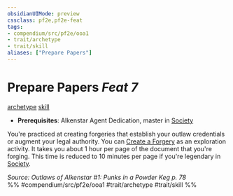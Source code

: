 ```yaml
---
obsidianUIMode: preview
cssclass: pf2e,pf2e-feat
tags:
- compendium/src/pf2e/ooa1
- trait/archetype
- trait/skill
aliases: ["Prepare Papers"]
---
```

# Prepare Papers  *Feat 7*  
[archetype](../../Rules/traits/archetype.md)  [skill](../../Rules/traits/skill.md)  

- **Prerequisites**: Alkenstar Agent Dedication, master in [Society](../skills.md#Society)

You're practiced at creating forgeries that establish your outlaw credentials or augment your legal authority. You can [Create a Forgery](../../Rules/actions/create-forgery.md) as an exploration activity. It takes you about 1 hour per page of the document that you're forging. This time is reduced to 10 minutes per page if you're legendary in [Society](../skills.md#Society).

*Source: Outlaws of Alkenstar #1: Punks in a Powder Keg p. 78*  
%% #compendium/src/pf2e/ooa1 #trait/archetype #trait/skill %%